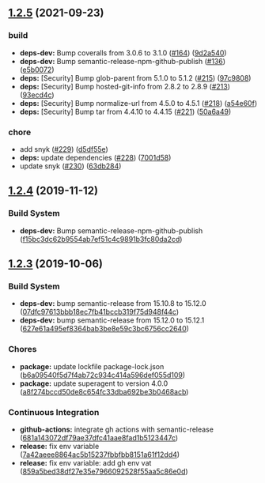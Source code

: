 ## [1.2.5](https://github.com/oleg-koval/koa-verto/compare/v1.2.4...v1.2.5) (2021-09-23)


### build

* **deps-dev:** Bump coveralls from 3.0.6 to 3.1.0 ([#164](https://github.com/oleg-koval/koa-verto/issues/164)) ([9d2a540](https://github.com/oleg-koval/koa-verto/commit/9d2a54028511962fae71cc43f93966486b9d5c39))
* **deps-dev:** Bump semantic-release-npm-github-publish ([#136](https://github.com/oleg-koval/koa-verto/issues/136)) ([e5b0072](https://github.com/oleg-koval/koa-verto/commit/e5b0072c0ee31762a619abb13babb8bca98466e2))
* **deps:** [Security] Bump glob-parent from 5.1.0 to 5.1.2 ([#215](https://github.com/oleg-koval/koa-verto/issues/215)) ([97c9808](https://github.com/oleg-koval/koa-verto/commit/97c9808cf5d0d9e6af48352846880bc4391b95f3))
* **deps:** [Security] Bump hosted-git-info from 2.8.2 to 2.8.9 ([#213](https://github.com/oleg-koval/koa-verto/issues/213)) ([93ecd4c](https://github.com/oleg-koval/koa-verto/commit/93ecd4c573c25e589f6cd284c5bf1e6e9e1928d6))
* **deps:** [Security] Bump normalize-url from 4.5.0 to 4.5.1 ([#218](https://github.com/oleg-koval/koa-verto/issues/218)) ([a54e60f](https://github.com/oleg-koval/koa-verto/commit/a54e60f6424536eb3555a172f0ff5e7f717a0c9a))
* **deps:** [Security] Bump tar from 4.4.10 to 4.4.15 ([#221](https://github.com/oleg-koval/koa-verto/issues/221)) ([50a6a49](https://github.com/oleg-koval/koa-verto/commit/50a6a49c5039b675d9b2c884fb660051e1fc0fd1))


### chore

* add snyk ([#229](https://github.com/oleg-koval/koa-verto/issues/229)) ([d5df55e](https://github.com/oleg-koval/koa-verto/commit/d5df55e172c914c892875276b26c41bfde789594))
* **deps:** update dependencies ([#228](https://github.com/oleg-koval/koa-verto/issues/228)) ([7001d58](https://github.com/oleg-koval/koa-verto/commit/7001d58e799cfa550cd6c788e74663effeb531e8))
* update snyk ([#230](https://github.com/oleg-koval/koa-verto/issues/230)) ([63db284](https://github.com/oleg-koval/koa-verto/commit/63db284d6a89c401232f1b6f79b4ede814988b4d))

## [1.2.4](https://github.com/oleg-koval/koa-verto/compare/v1.2.3...v1.2.4) (2019-11-12)


### Build System

* **deps-dev:** Bump semantic-release-npm-github-publish ([f15bc3dc62b9554ab7ef51c4c9891b3fc80da2cd](https://github.com/oleg-koval/koa-verto/commit/f15bc3dc62b9554ab7ef51c4c9891b3fc80da2cd))

## [1.2.3](https://github.com/oleg-koval/koa-verto/compare/v1.2.2...v1.2.3) (2019-10-06)


### Build System

* **deps-dev:** bump semantic-release from 15.10.8 to 15.12.0 ([07dfc97613bbb18ec7fb41bccb319f75d948f44c](https://github.com/oleg-koval/koa-verto/commit/07dfc97613bbb18ec7fb41bccb319f75d948f44c))
* **deps-dev:** bump semantic-release from 15.12.0 to 15.12.1 ([627e61a495ef8364bab3be8e59c3bc6756cc2640](https://github.com/oleg-koval/koa-verto/commit/627e61a495ef8364bab3be8e59c3bc6756cc2640))


### Chores

* **package:** update lockfile package-lock.json ([b6a09540f5d7f4ab72c934c414a596def055d109](https://github.com/oleg-koval/koa-verto/commit/b6a09540f5d7f4ab72c934c414a596def055d109))
* **package:** update superagent to version 4.0.0 ([a8f274bccd50de8c654fc33dba692be3b0468acb](https://github.com/oleg-koval/koa-verto/commit/a8f274bccd50de8c654fc33dba692be3b0468acb))


### Continuous Integration

* **github-actions:** integrate gh actions with semantic-release ([681a143072df79ae37dfc41aae8fad1b5123447c](https://github.com/oleg-koval/koa-verto/commit/681a143072df79ae37dfc41aae8fad1b5123447c))
* **release:** fix env variable ([7a42aeee8864ac5b15237fbbfbb8151a61f12dd4](https://github.com/oleg-koval/koa-verto/commit/7a42aeee8864ac5b15237fbbfbb8151a61f12dd4))
* **release:** fix env variable: add gh env vat ([859a5bed38df27e35e7966092528f55aa5c86e0d](https://github.com/oleg-koval/koa-verto/commit/859a5bed38df27e35e7966092528f55aa5c86e0d))
